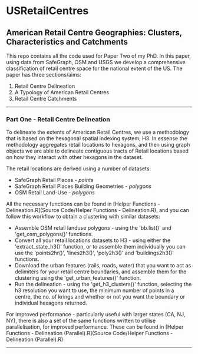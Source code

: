 # USRetailCentres

## American Retail Centre Geographies: Clusters, Characteristics and Catchments 

This repo contains all the code used for Paper Two of my PhD. In this paper, using data from SafeGraph, OSM and USGS we develop a comprehensive classification of retail centre space for the national extent of the US. The paper has three sections/aims:

1. Retail Centre Delineation
2. A Typology of American Retail Centres
3. Retail Centre Catchments


---

### Part One - Retail Centre Delineation

To delineate the extents of American Retail Centres, we use a methodology that is based on the hexagonal spatial indexing system; H3. In essense the methodology aggregates retail locations to hexagons, and then using graph objects we are able to delineate contiguous tracts of Retail locations based on how they interact with other hexagons in the dataset.

The retail locations are derived using a number of datasets:

- SafeGraph Retail Places - *points*
- SafeGraph Retail Places Building Geometries - *polygons*
- OSM Retail Land-Use - *polygons*

All the necessary functions can be found in [Helper Functions - Delineation.R](Source Code/Helper Functions - Delineation.R), and you can follow this workflow to obtain a clustering with similar datasets:

- Assemble OSM retail landuse polygons - using the 'bb.list()' and 'get_osm_polygons()' functions.
- Convert all your retail locations datasets to H3 - using either the 'extract_state_h3()' function, or to assemble them individually you can use the 'points2hr()', 'lines2h3()', 'poly2h3()' and 'buildings2h3()' functions.
- Download the urban features (rails, roads, water) that you want to act as delimiters for your retail centre boundaries, and assemble them for the clustering using the 'get_urban_features()' function.
- Run the delineation - using the 'get_h3_clusters()' function, selecting the h3 resolution you want to use, the minimum number of points in a centre, the no. of krings and whether or not you want the boundary or individual hexagons returned.

For improved performance - particularly useful with larger states (CA, NJ, NY), there is also a set of the same functions written to utilise parallelisation, for improved performance. These can be found in [Helper Functions - Delineation (Parallel).R](Source Code/Helper Functions - Delineation (Parallel).R)


---



